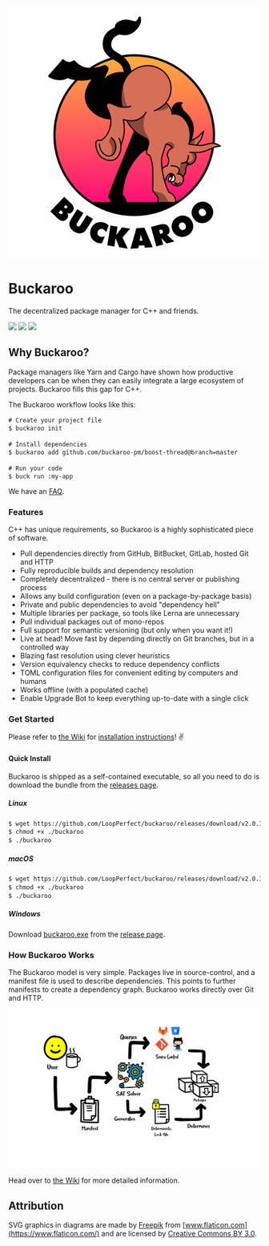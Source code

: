 <p align="center">
  <img src="www/logo-medium.png?raw=true" alt="Buckaroo" />
</p>

# Buckaroo

The decentralized package manager for C++ and friends.

[![](https://img.shields.io/travis/LoopPerfect/buckaroo/buckaroo-redux.svg)](https://travis-ci.org/LoopPerfect/buckaroo) [![](https://img.shields.io/appveyor/ci/njlr/buckaroo/buckaroo-redux.svg)](https://ci.appveyor.com/project/njlr/buckaroo)
[![](https://img.shields.io/badge/docs-wiki-blue.svg)](https://github.com/LoopPerfect/buckaroo/wiki)

## Why Buckaroo?

Package managers like Yarn and Cargo have shown how productive developers can be when they can easily integrate a large ecosystem of projects. Buckaroo fills this gap for C++.

The Buckaroo workflow looks like this:

```bash=
# Create your project file
$ buckaroo init

# Install dependencies
$ buckaroo add github.com/buckaroo-pm/boost-thread@branch=master

# Run your code
$ buck run :my-app
```

We have an [FAQ](https://github.com/LoopPerfect/buckaroo/wiki/FAQ). 

### Features

C++ has unique requirements, so Buckaroo is a highly sophisticated piece of software.

 * Pull dependencies directly from GitHub, BitBucket, GitLab, hosted Git and HTTP
 * Fully reproducible builds and dependency resolution
 * Completely decentralized - there is no central server or publishing process
 * Allows any build configuration (even on a package-by-package basis)
 * Private and public dependencies to avoid "dependency hell"
 * Multiple libraries per package, so tools like Lerna are unnecessary
 * Pull individual packages out of mono-repos
 * Full support for semantic versioning (but only when you want it!)
 * Live at head! Move fast by depending directly on Git branches, but in a controlled way
 * Blazing fast resolution using clever heuristics
 * Version equivalency checks to reduce dependency conflicts
 * TOML configuration files for convenient editing by computers and humans
 * Works offline (with a populated cache)
 * Enable Upgrade Bot to keep everything up-to-date with a single click

### Get Started

Please refer to [the Wiki](https://github.com/LoopPerfect/buckaroo/wiki) for [installation instructions](https://github.com/LoopPerfect/buckaroo/wiki/installation)! ✌️

#### Quick Install

Buckaroo is shipped as a self-contained executable, so all you need to do is download the bundle from the [releases page](https://github.com/LoopPerfect/buckaroo/releases).

##### Linux

```bash
$ wget https://github.com/LoopPerfect/buckaroo/releases/download/v2.0.3/buckaroo-linux -O buckaroo
$ chmod +x ./buckaroo
$ ./buckaroo
```

##### macOS

```bash
$ wget https://github.com/LoopPerfect/buckaroo/releases/download/v2.0.3/buckaroo-macos -O buckaroo
$ chmod +x ./buckaroo
$ ./buckaroo
```

##### Windows

Download [buckaroo.exe](https://github.com/LoopPerfect/buckaroo/releases/download/v2.0.3/buckaroo-windows.exe) from the [release page](https://github.com/LoopPerfect/buckaroo/releases/v2.0.3). 

### How Buckaroo Works

The Buckaroo model is very simple. Packages live in source-control, and a manifest file is used to describe dependencies. This points to further manifests to create a dependency graph. Buckaroo works directly over Git and HTTP. 

<p align="center">
  <img src="www/how-buckaroo-works.png?raw=true" alt="Buckaroo" />
</p>

Head over to [the Wiki](https://github.com/LoopPerfect/buckaroo/wiki) for more detailed information. 

## Attribution

SVG graphics in diagrams are made by [Freepik](http://www.freepik.com/) from [www.flaticon.com](https://www.flaticon.com/) and are licensed by [Creative Commons BY 3.0](http://creativecommons.org/licenses/by/3.0/). 
